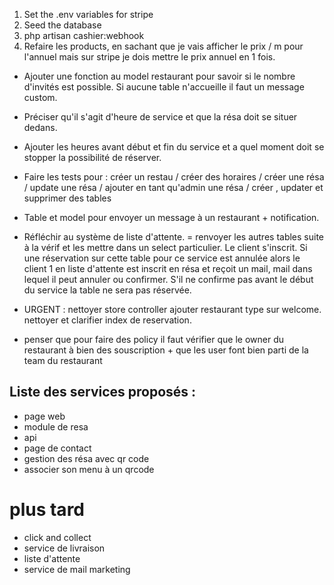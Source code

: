 1. Set the .env variables for stripe 
2. Seed the database
3. php artisan cashier:webhook
4. Refaire les products, en sachant que je vais afficher le prix / m pour l'annuel mais sur stripe je dois mettre le prix annuel en 1 fois. 



- Ajouter une fonction au model restaurant pour savoir si le nombre d'invités est possible. Si aucune table n'accueille il faut un message custom.

- Préciser qu'il s'agit d'heure de service et que la résa doit se situer dedans.
- Ajouter les heures avant début et fin du service et a quel moment doit se stopper la possibilité de réserver.


- Faire les tests pour : créer un restau / créer des horaires / créer une résa / update une résa / ajouter en tant qu'admin une résa / créer , updater et supprimer des tables


- Table et model pour envoyer un message à un restaurant + notification.



- Réfléchir au système de liste d'attente. = renvoyer les autres tables suite à la vérif et les mettre dans un select particulier.
Le client s'inscrit. Si une réservation sur cette table pour ce service est annulée alors le client 1 en liste d'attente est inscrit en résa et reçoit un mail, mail dans lequel il peut annuler ou confirmer. S'il ne confirme pas avant le début du service la table ne sera pas réservée.






- URGENT : nettoyer store controller
ajouter restaurant type sur welcome.
nettoyer et clarifier index de reservation.


- penser que pour faire des policy il faut vérifier que le owner du restaurant à bien des souscription + que les user font bien parti de la team du restaurant




## Liste des services proposés :
- page web
- module de resa
- api
- page de contact
- gestion des résa avec qr code
- associer son menu à un qrcode




# plus tard 
- click and collect
- service de livraison
- liste d'attente
- service de mail marketing
